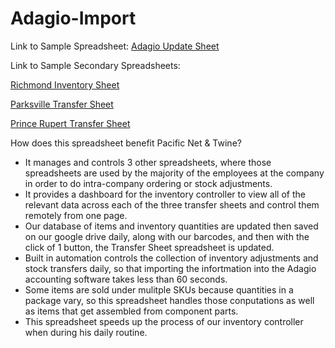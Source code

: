 # Adagio-Import
Link to Sample Spreadsheet: [Adagio Update Sheet](https://docs.google.com/spreadsheets/d/1OQRe83LOCfVHXeUMyys4EgUHRWu-t6j4LS-4fcqZk9I/edit#gid=0)

Link to Sample Secondary Spreadsheets:

[Richmond Inventory Sheet](https://docs.google.com/spreadsheets/d/1xOPpbKWbi1u6njI3PIOygDLUjTn1l30q-5B3KSCv-9s/edit#gid=2102194094)

[Parksville Transfer Sheet](https://docs.google.com/spreadsheets/d/1IfQpA0Iu361oacHyRZC38JJZE0u_-7j195B_Xy-Qfiw/edit#gid=1340095049)

[Prince Rupert Transfer Sheet](https://docs.google.com/spreadsheets/d/1wrM_A0UeFiaW0BCeiHRpRCFw2CsnUfndEyZ-dcd4vYI/edit#gid=407280159)

How does this spreadsheet benefit Pacific Net & Twine?
- It manages and controls 3 other spreadsheets, where those spreadsheets are used by the majority of the employees at the company in order to do intra-company ordering or stock adjustments.
- It provides a dashboard for the inventory controller to view all of the relevant data across each of the three transfer sheets and control them remotely from one page.
- Our database of items and inventory quantities are updated then saved on our google drive daily, along with our barcodes, and then with the click of 1 button, the Transfer Sheet spreadsheet is updated.
- Built in automation controls the collection of inventory adjustments and stock transfers daily, so that importing the infortmation into the Adagio accounting software takes less than 60 seconds.
- Some items are sold under mulitple SKUs because quantities in a package vary, so this spreadsheet handles those conputations as well as items that get assembled from component parts.
- This spreadsheet speeds up the process of our inventory controller when during his daily routine.


